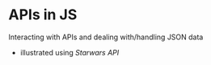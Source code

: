 # APIs in JS
Interacting with APIs and dealing with/handling JSON data
- illustrated using _Starwars API_

